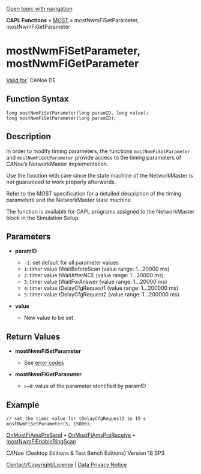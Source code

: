 [Open topic with navigation](../../../../../CANoeDEFamily.htm#Topics/CAPLFunctions/MOST/Functions/CAPLfunctionMOSTNwmFiSetGetParameter.md)

**CAPL Functions** » [MOST](../CAPLfunctionsMOSTOverview.md) » mostNwmFiSetParameter, mostNwmFiGetParameter

# mostNwmFiSetParameter, mostNwmFiGetParameter

[Valid for](../../../Shared/FeatureAvailability.md): CANoe DE

## Function Syntax

```plaintext
long mostNwmFiSetParameter(long paramID, long value);
long mostNwmFiGetParameter(long paramID);
```

## Description

In order to modify timing parameters, the functions `mostNwmFiSetParameter` and `mostNwmFiGetParameter` provide access to the timing parameters of CANoe’s NetworkMaster implementation.

Use the function with care since the state machine of the NetworkMaster is not guaranteed to work properly afterwards.

Refer to the MOST specification for a detailed description of the timing parameters and the NetworkMaster state machine.

The function is available for CAPL programs assigned to the NetworkMaster block in the Simulation Setup.

## Parameters

- **paramID**
  - `-1`: set default for all parameter values
  - `1`: timer value tWaitBeforeScan (value range: 1…20000 ms)
  - `2`: timer value tWaitAfterNCE (value range: 1…20000 ms)
  - `3`: timer value tWaitForAnswer (value range: 1…20000 ms)
  - `4`: timer value tDelayCfgRequest1 (value range: 1…200000 ms)
  - `5`: timer value tDelayCfgRequest2 (value range: 1…200000 ms)

- **value**
  - New value to be set.

## Return Values

- **mostNwmFiSetParameter**
  - See [error codes](../CAPLfunctionsMOSTErrorCodes.md)

- **mostNwmFiGetParameter**
  - `>=0`: value of the parameter identified by paramID

## Example

```plaintext
// set the timer value for tDelayCfgRequest2 to 15 s
mostNwmFiSetParameter(5, 15000);
```

[OnMostFiAmsPreSend](../EventProcedures/CAPLfunctionOnMOSTFiAmsPreSend.md) • [OnMostFiAmsPreReceive](../EventProcedures/CAPLfunctionOnMOSTFiAmsPreReceive.md) • [mostNwmFiEnableRingScan](CAPLfunctionMOSTNwmFiEnableRingScan.md)

CANoe (Desktop Editions & Test Bench Editions) Version 18 SP3

[Contact/Copyright/License](../../../Shared/ContactCopyrightLicense.md) | [Data Privacy Notice](https://www.vector.com/int/en/company/get-info/privacy-policy/)
